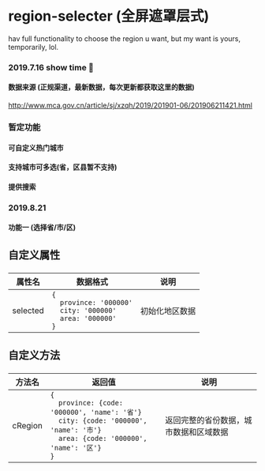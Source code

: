 # region-selecter (全屏遮罩层式)
hav full functionality to choose the region u want, but my want is yours, temporarily, lol.

### 2019.7.16 show time 🤟

#### 数据来源 (正规渠道，最新数据，每次更新都获取这里的数据)
http://www.mca.gov.cn/article/sj/xzqh/2019/201901-06/201906211421.html

### 暂定功能
#### 可自定义热门城市
#### 支持城市可多选(省，区县暂不支持)
#### 提供搜索


### 2019.8.21 
#### 功能一 (选择省/市/区)
####
####
## 自定义属性
###
属性名|数据格式|说明
---|---|---|
selected|`{` <br> `  province: '000000'`<br>`  city: '000000'`<br>`  area: '000000'` <br> `}`|初始化地区数据
####
####
## 自定义方法
###
方法名|返回值|说明
---|---|---|
cRegion|`{` <br> `  province: {code: '000000', 'name': '省'}`<br>`  city: {code: '000000', 'name': '市'}`<br>`  area: {code: '000000', 'name': '区'}` <br> `}`|返回完整的省份数据，城市数据和区域数据


